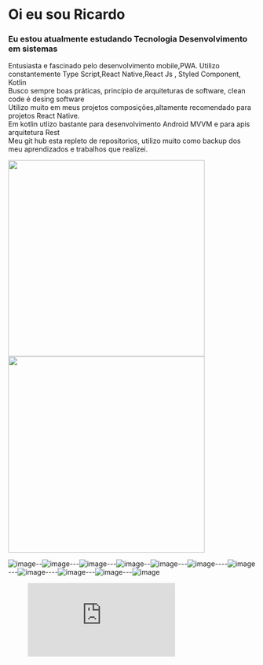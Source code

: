 # Oi eu sou Ricardo
### Eu estou atualmente estudando Tecnologia Desenvolvimento em sistemas 
 Entusiasta e fascinado pelo desenvolvimento mobile,PWA. Utilizo constantemente Type Script,React Native,React Js , Styled Component, Kotlin</br>
 Busco sempre boas práticas, princípio de arquiteturas de software, clean code é desing software</br>
 Utilizo muito em meus projetos composições,altamente recomendado para projetos React Native.</br>
 Em kotlin utlizo bastante para desenvolvimento Android MVVM e para apis arquitetura Rest</br>
 Meu git hub esta repleto de repositorios, utilizo muito como backup dos meu aprendizados e trabalhos que realizei. 
 


<p>
<a href="https://github.com/anuraghazra/github-readme-stats">
  <img  width="400" src="https://github-readme-stats.vercel.app/api?username=kenjimaeda54&show_icons=true&theme=gruvbox&locale=es&custom_title=Minhas estatisticas." />
</a>
<a href="https://github.com/anuraghazra/github-readme-stats">
  <img width="400" src="https://github-readme-stats.vercel.app/api/wakatime?username=kenjimaeda&layout=default&hide_progress=false&langs_count=5&custom_title=Minha dedicação por horas"/>
</a>
</p> 



![image](https://img.shields.io/badge/JavaScript-F7DF1E?style=for-the-badge&logo=javascript&logoColor=black)--![image](https://img.shields.io/badge/React-20232A?style=for-the-badge&logo=react&logoColor=61DAFB)---![image](https://img.shields.io/badge/React_Native-20232A?style=for-the-badge&logo=react&logoColor=61DAFB)---![image](https://img.shields.io/badge/Redux-593D88?style=for-the-badge&logo=redux&logoColor=white)--![image](https://img.shields.io/badge/React_Router-CA4245?style=for-the-badge&logo=react-router&logoColor=white)---![image](https://img.shields.io/badge/firebase-ffca28?style=for-the-badge&logo=firebase&logoColor=white)----![image](https://img.shields.io/badge/CSS-239120?&style=for-the-badge&logo=css3&logoColor=white)---![image](https://img.shields.io/badge/HTML5-E34F26?style=for-the-badge&logo=html5&logoColor=white)----![image](https://img.shields.io/badge/TypeScript-007ACC?style=for-the-badge&logo=typescript&logoColor=white)---![image](https://img.shields.io/badge/Kotlin-0095D5?&style=for-the-badge&logo=kotlin&logoColor=white)---![image](https://img.shields.io/badge/Figma-F24E1E?style=for-the-badge&logo=figma&logoColor=white)
 
<figure><embed src="https://wakatime.com/share/@kenjimaeda/8310db32-ef7b-4f29-a9c3-66307d4e8662.svg"></embed></figure>
